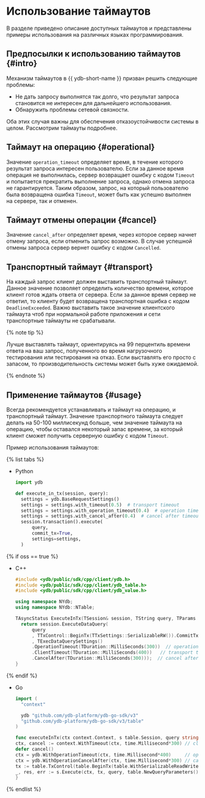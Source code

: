 # Использование таймаутов

В разделе приведено описание доступных таймаутов и представлены примеры использования на различных языках программирования.

## Предпосылки к использованию таймаутов {#intro}

Механизм таймаутов в {{ ydb-short-name }} призван решить следующие проблемы:

* Не дать запросу выполнятся так долго, что результат запроса становится не интересен для дальнейшего использования.
* Обнаружить проблемы сетевой связности.

Оба этих случая важны для обеспечения отказоустойчивости системы в целом. Рассмотрим таймауты подробнее.

## Таймаут на операцию {#operational}

Значение ``operation_timeout`` определяет время, в течение которого результат запроса интересен пользователю. Если за данное время операция не выполнилась, сервер возвращает ошибку c кодом ``Timeout`` и попытается прекратить выполнение запроса, однако отмена запроса не гарантируется. Таким образом, запрос, на который пользователю была возвращена ошибка ``Timeout``, может быть как успешно выполнен на сервере, так и отменен.

## Таймаут отмены операции {#cancel}

Значение ``cancel_after`` определяет время, через которое сервер начнет отмену запроса, если отменить запрос возможно. В случае успешной отмены запроса сервер вернет ошибку с кодом ``Cancelled``.

## Транспортный таймаут {#transport}

На каждый запрос клиент должен выставить транспортный таймаут. Данное значение позволяет определить количество времени, которое клиент готов ждать ответа от сервера. Если за данное время сервер не ответил, то клиенту будет возвращена транспортная ошибка c кодом ``DeadlineExceeded``. Важно выставить такое значение клиентского таймаута чтоб при нормальной работе приложения и сети транспортные таймауты не срабатывали.

{% note tip %}

Лучше выставлять таймаут, ориентируясь на 99 перцентиль времени ответа на ваш запрос, полученного во время нагрузочного тестирования или тестирования на отказ. Если выставлять его просто с запасом, то производительность системы может быть хуже ожидаемой.

{% endnote %}

## Применение таймаутов {#usage}

Всегда рекомендуется устанавливать и таймаут на операцию, и транспортный таймаут. Значение транспортного таймаута следует делать на 50-100 миллисекунд больше, чем значение таймаута на операцию, чтобы оставался некоторый запас времени, за который клиент сможет получить серверную ошибку c кодом ``Timeout``.

Пример использования таймаутов:

{% list tabs %}

- Python

  ```python
  import ydb

  def execute_in_tx(session, query):
    settings = ydb.BaseRequestSettings()
    settings = settings.with_timeout(0.5)  # transport timeout
    settings = settings.with_operation_timeout(0.4)  # operation timeout
    settings = settings.with_cancel_after(0.4)  # cancel after timeout
    session.transaction().execute(
        query,
        commit_tx=True,
        settings=settings,
    )
  ```

{% if oss == true %}

- C++

  ```cpp
  #include <ydb/public/sdk/cpp/client/ydb.h>
  #include <ydb/public/sdk/cpp/client/ydb_table.h>
  #include <ydb/public/sdk/cpp/client/ydb_value.h>

  using namespace NYdb;
  using namespace NYdb::NTable;

  TAsyncStatus ExecuteInTx(TSession& session, TString query, TParams params) {
    return session.ExecuteDataQuery(
        query
        , TTxControl::BeginTx(TTxSettings::SerializableRW()).CommitTx()
        , TExecDataQuerySettings()
        .OperationTimeout(TDuration::MilliSeconds(300))  // operation timeout
        .ClientTimeout(TDuration::MilliSeconds(400))   // transport timeout
        .CancelAfter(TDuration::MilliSeconds(300)));  // cancel after timeout
  }

  ```

{% endif %}

- Go

  ```go
  import (
    "context"

    ydb "github.com/ydb-platform/ydb-go-sdk/v3"
    "github.com/ydb-platform/ydb-go-sdk/v3/table"
  )

  func executeInTx(ctx context.Context, s table.Session, query string) {
  ctx, cancel := context.WithTimeout(ctx, time.Millisecond*300) // client and by default operation timeout
  defer cancel()
  ctx = ydb.WithOperationTimeout(ctx, time.Millisecond*400)     // operation timeout override
  ctx = ydb.WithOperationCancelAfter(ctx, time.Millisecond*300) // cancel after timeout
  tx := table.TxControl(table.BeginTx(table.WithSerializableReadWrite()), table.CommitTx())
  _, res, err := s.Execute(ctx, tx, query, table.NewQueryParameters())
  }
  ```

{% endlist %}
